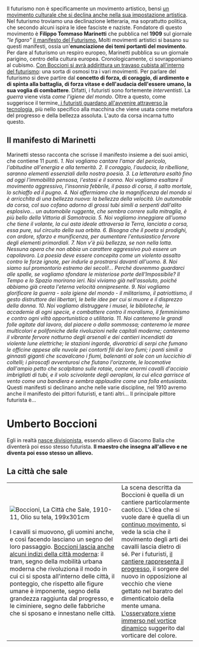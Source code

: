 Il futurismo non è specificamente un movimento artistico, bensì <u>un movimento culturale che si declina anche nella sua impostazione artistica</u>. Nel futurismo troviamo una declinazione letteraria, ma soprattutto politica, che secondo alcuni ispira le idee fasciste e naziste. Fondatore di questo movimento è **Filippo Tommaso Marinetti** che pubblica nel **1909** sul giornale *"le figaro"* <u>il manifesto del Futurismo.</u> Molti movimenti artistici si basano su questi manifesti, ossia un'**enunciazione dei temi portanti del movimento**. Per dare al futurismo un respiro europeo, Marinetti pubblica su un giornale parigino, centro della cultura europea. Cronologicamente, ci sovrapponiamo al cubismo. <u>Con Boccioni si avrà addirittura un travaso cubista all'interno del futurismo</u>: una sorta di osmosi tra i vari movimenti. 
Per parlare del futurismo si deve partire dal **concetto di forza, di coraggio, di ardimento e di spinta alla battaglia, di forza vitase e dell'audacia dell'essere umano, la sua voglia di combattere**. Difatti, i futuristi sono fortemente *interventisti*. La *guerra* viene vista *come l'igiene del mondo*. Oltre a questo, come suggerisce il termine,<u> i futuristi guardano all'avvenire attraverso la tecnologia,</u> più nello specifico alla macchina che viene usata come metafora del progresso e della bellezza assoluta. L'auto da corsa incarna tutto questo. 
## Il manifesto di Marinetti
Marinetti stesso racconta che scrisse il manifesto insieme a dei suoi amici, che contiene 11 punti. 
_1. Noi vogliamo cantare l'amor del pericolo, l'abitudine all'energia e alla temerità. 2. Il coraggio, l'audacia, la ribellione, saranno elementi essenziali della nostra poesia. 3. La letteratura esaltò fino ad oggi l'immobilità pensosa, l'estasi e il sonno. Noi vogliamo esaltare il movimento aggressivo, l'insonnia febbrile, il passo di corsa, il salto mortale, lo schiaffo ed il pugno. 4. Noi affermiamo che la magnificenza del mondo si è arricchita di una bellezza nuova: la bellezza della velocità. Un automobile da corsa, col suo cofano adorno di grossi tubi simili a serpenti dall'alito esplosivo... un automobile ruggente, che sembra correre sulla mitraglia, è più bello della Vittoria di Samotracia. 5. Noi vogliamo inneggiare all'uomo che tiene il volante, la cui asta ideale attraversa la Terra, lanciata a corsa, essa pure, sul circuito della sua orbita. 6. Bisogna che il poeta si prodighi, con ardore, sfarzo e munificenza, per aumentare l'entusiastico fervore degli elementi primordiali. 7. Non v'è più bellezza, se non nella lotta. Nessuna opera che non abbia un carattere aggressivo può essere un capolavoro. La poesia deve essere concepita come un violento assalto contro le forze ignote, per indurle a prostrarsi davanti all'uomo. 8. Noi siamo sul promontorio estremo dei secoli!... Perché dovremmo guardarci alle spalle, se vogliamo sfondare le misteriose porte dell'Impossibile? Il Tempo e lo Spazio morirono ieri. Noi viviamo già nell'assoluto, poiché abbiamo già creata l'eterna velocità onnipresente. 9. Noi vogliamo glorificare la guerra - sola igiene del mondo - il militarismo, il patriottismo, il gesto distruttore dei libertari, le belle idee per cui si muore e il disprezzo della donna. 10. Noi vogliamo distruggere i musei, le biblioteche, le accademie di ogni specie, e combattere contro il moralismo, il femminismo e contro ogni viltà opportunistica o utilitaria. 11. Noi canteremo le grandi folle agitate dal lavoro, dal piacere o dalla sommossa; canteremo le maree multicolori e polifoniche delle rivoluzioni nelle capitali moderne; canteremo il vibrante fervore notturno degli arsenali e dei cantieri incendiati da violente lune elettriche; le stazioni ingorde, divoratrici di serpi che fumano le officine appese alle nuvole pei contorti fili dei loro fumi; i ponti simili a ginnasti giganti che scavalcano i fiumi, balenanti al sole con un luccichio di coltelli; i piroscafi avventurosi che fiutano l'orizzonte, le locomotive dall'ampio petto che scalpitano sulle rotaie, come enormi cavalli d'acciaio imbrigliati di tubi, e il volo scivolante degli aeroplani, la cui elica garrisce al vento come una bandiera e sembra applaudire come una folla entusiasta_.
Questi manifesti si declinano anche nelle varie discipline, nel 1910 avremo anche il manifesto dei pittori futuristi, e tanti altri...
Il principale pittore futurista è...
# Umberto Boccioni

Egli in realtà <u>nasce divisionista</u>, essendo allievo di Giacomo Balla che diventerà poi esso stesso futurista. **Il maestro che insegna all'allievo e ne diventa poi esso stesso un allievo.** 
## La città che sale
<table width=100%>
<tr>
	<td width=60%>  <img src="https://upload.wikimedia.org/wikipedia/commons/thumb/4/44/Immagine-Umberto_boccioni_la_citt%C3%A0_che_sale.jpg/1200px-Immagine-Umberto_boccioni_la_citt%C3%A0_che_sale.jpg">Boccioni, La Città che Sale, 1910-11, Olio su tela, 199x301cm <br>
	<br>
	I cavalli si muovono, gli uomini anche, e così facendo lasciano un segno del loro passaggio. <u>Boccioni lascia anche alcuni indizi della città moderna</u>: il tram, segno della mobilità urbana moderna che rivoluziona il modo in cui ci si sposta all'interno delle città, il ponteggio, che rispetto alle figure umane è imponente, segno della grandezza raggiunta dal progresso, e le ciminiere, segno delle fabbriche che si sposano e innestano nelle città. 
</td>
	<td width=50%>La scena descritta da Boccioni è quella di un cantiere particolarmente caotico. L'idea che si vuole dare è quella di un <u>continuo movimento</u>, si vede la scia che il movimento degli arti dei cavalli lascia dietro di sé. Per i futuristi, <u>il cantiere rappresenta il progresso,</u> il sorgere del nuovo in opposizione al vecchio che viene gettato nel baratro del dimenticatoio della mente umana. <u>L'osservatore viene immerso nel vortice dinamico</u> suggerito dal vorticare del colore. 

  </td>
</tr>
</table>

